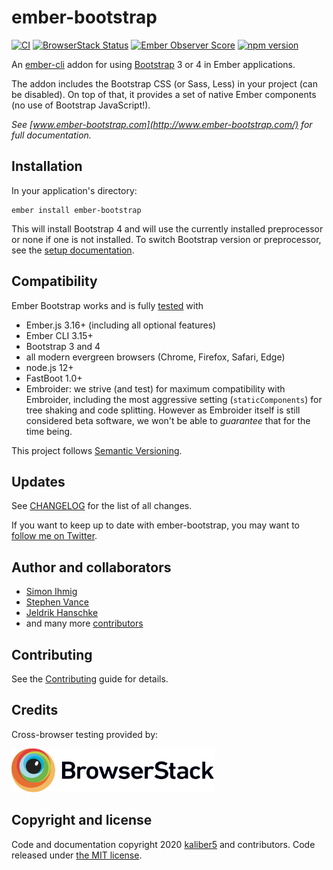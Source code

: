 # ember-bootstrap

[![CI](https://github.com/kaliber5/ember-bootstrap/actions/workflows/ci.yml/badge.svg)](https://github.com/kaliber5/ember-bootstrap/actions/workflows/ci.yml)
[![BrowserStack Status](https://www.browserstack.com/automate/badge.svg?badge_key=UzdFQU9hSW1FdjhLU3hDU0I3ZXF6WG1YSWp2TGRHaU9tYmhNT0pPdUNhQT0tLWZqTkNQUzBjNFUvcFhlWTA0YitETmc9PQ==--2f9e373be422d4fcc56c8d658afc55f1938a721e)](https://www.browserstack.com/automate/public-build/UzdFQU9hSW1FdjhLU3hDU0I3ZXF6WG1YSWp2TGRHaU9tYmhNT0pPdUNhQT0tLWZqTkNQUzBjNFUvcFhlWTA0YitETmc9PQ==--2f9e373be422d4fcc56c8d658afc55f1938a721e)
[![Ember Observer Score](http://emberobserver.com/badges/ember-bootstrap.svg)](http://emberobserver.com/addons/ember-bootstrap)
[![npm version](https://badge.fury.io/js/ember-bootstrap.svg)](https://badge.fury.io/js/ember-bootstrap)

An [ember-cli](http://www.ember-cli.com) addon for using [Bootstrap](http://getbootstrap.com/) 3 or 4 in Ember applications.

The addon includes the Bootstrap CSS (or Sass, Less) in your project (can be disabled). On top of that, it provides a set of native Ember components (no use of Bootstrap JavaScript!).</p>

*See [www.ember-bootstrap.com](http://www.ember-bootstrap.com/) for full documentation.*

## Installation

In your application's directory:

    ember install ember-bootstrap
    
This will install Bootstrap 4 and will use the currently installed preprocessor or none if one is not installed.
To switch Bootstrap version or preprocessor, see the [setup documentation](http://www.ember-bootstrap.com/#/getting-started/setup).

## Compatibility

Ember Bootstrap works and is fully [tested](https://github.com/kaliber5/ember-bootstrap/actions?query=workflow%3ACI+branch%3Amaster) with

* Ember.js 3.16+ (including all optional features)
* Ember CLI 3.15+
* Bootstrap 3 and 4
* all modern evergreen browsers (Chrome, Firefox, Safari, Edge)
* node.js 12+
* FastBoot 1.0+
* Embroider: we strive (and test) for maximum compatibility with Embroider, including the most aggressive setting 
(`staticComponents`) for tree shaking and code splitting. However as Embroider itself is still considered beta software, 
we won't be able to *guarantee* that for the time being.

This project follows [Semantic Versioning](http://semver.org/).

## Updates

See [CHANGELOG](CHANGELOG.md) for the list of all changes.

If you want to keep up to date with ember-bootstrap, you may want to [follow me on Twitter](https://twitter.com/simonihmig). 

## Author and collaborators

* [Simon Ihmig](https://github.com/simonihmig)
* [Stephen Vance](https://github.com/srvance)
* [Jeldrik Hanschke](https://github.com/jelhan)
* and many more [contributors](https://github.com/kaliber5/ember-bootstrap/graphs/contributors)

## Contributing

See the [Contributing](CONTRIBUTING.md) guide for details.

## Credits

Cross-browser testing provided by:

<a href="https://www.browserstack.com"><img height="70" src="docs/Browserstack-logo.svg" alt="BrowserStack"></a>

## Copyright and license

Code and documentation copyright 2020 [kaliber5](https://www.kaliber5.de) and contributors. Code released under [the MIT license](LICENSE.md).
